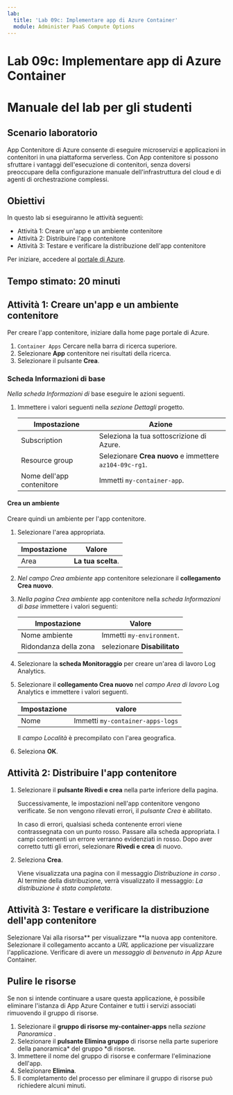 ```yaml
---
lab:
  title: 'Lab 09c: Implementare app di Azure Container'
  module: Administer PaaS Compute Options
---
```


# Lab 09c: Implementare app di Azure Container
# Manuale del lab per gli studenti

## Scenario laboratorio
App Contenitore di Azure consente di eseguire microservizi e applicazioni in contenitori in una piattaforma serverless. Con App contenitore si possono sfruttare i vantaggi dell'esecuzione di contenitori, senza doversi preoccupare della configurazione manuale dell'infrastruttura del cloud e di agenti di orchestrazione complessi.

## Obiettivi

In questo lab si eseguiranno le attività seguenti:
- Attività 1: Creare un'app e un ambiente contenitore
- Attività 2: Distribuire l'app contenitore
- Attività 3: Testare e verificare la distribuzione dell'app contenitore

Per iniziare, accedere al [portale di Azure](https://portal.azure.com).

## Tempo stimato: 20 minuti

## Attività 1: Creare un'app e un ambiente contenitore

Per creare l'app contenitore, iniziare dalla home page portale di Azure.

1. `Container Apps` Cercare nella barra di ricerca superiore.
1. Selezionare **App** contenitore nei risultati della ricerca.
1. Selezionare il pulsante **Crea**.

### Scheda Informazioni di base

*Nella scheda Informazioni di* base eseguire le azioni seguenti.

1. Immettere i valori seguenti nella *sezione Dettagli* progetto.

    | Impostazione | Azione |
    |---|---|
    | Subscription | Seleziona la tua sottoscrizione di Azure. |
    | Resource group | Selezionare **Crea nuovo** e immettere `az104-09c-rg1`. |
    | Nome dell'app contenitore |  Immetti `my-container-app`. |

#### Crea un ambiente

Creare quindi un ambiente per l'app contenitore.

1. Selezionare l'area appropriata.

    | Impostazione | Valore |
    |--|--|
    | Area | **La tua scelta**. |

1. *Nel campo Crea ambiente* app contenitore selezionare il **collegamento Crea nuovo**.
1. *Nella pagina Crea ambiente* app contenitore nella *scheda Informazioni di base* immettere i valori seguenti:

    | Impostazione | Valore |
    |--|--|
    | Nome ambiente | Immetti `my-environment`. |
    | Ridondanza della zona | selezionare **Disabilitato** |

1. Selezionare la **scheda Monitoraggio** per creare un'area di lavoro Log Analytics.
1. Selezionare il **collegamento Crea nuovo** nel *campo Area di lavoro* Log Analytics e immettere i valori seguenti.

    | Impostazione | valore |
    |--|--|
    | Nome | Immetti `my-container-apps-logs` |
  
    Il *campo Località* è precompilato con l'area geografica.

1. Seleziona **OK**.


## Attività 2: Distribuire l'app contenitore

1. Selezionare il **pulsante Rivedi e crea** nella parte inferiore della pagina.  

    Successivamente, le impostazioni nell'app contenitore vengono verificate. Se non vengono rilevati errori, il *pulsante Crea* è abilitato.  

    In caso di errori, qualsiasi scheda contenente errori viene contrassegnata con un punto rosso.  Passare alla scheda appropriata.  I campi contenenti un errore verranno evidenziati in rosso.  Dopo aver corretto tutti gli errori, selezionare **Rivedi e crea** di nuovo.

1. Seleziona **Crea**.

    Viene visualizzata una pagina con il messaggio *Distribuzione in corso* .  Al termine della distribuzione, verrà visualizzato il messaggio: *La distribuzione è stata completata*.
   
## Attività 3: Testare e verificare la distribuzione dell'app contenitore

Selezionare Vai alla risorsa** per visualizzare **la nuova app contenitore.  Selezionare il collegamento accanto a *URL* applicazione per visualizzare l'applicazione. Verificare di avere un *messaggio di benvenuto in App* Azure Container.

## Pulire le risorse

Se non si intende continuare a usare questa applicazione, è possibile eliminare l'istanza di App Azure Container e tutti i servizi associati rimuovendo il gruppo di risorse.

1. Selezionare il **gruppo di risorse my-container-apps** nella *sezione Panoramica* .
1. Selezionare il **pulsante Elimina gruppo** di risorse nella parte superiore della panoramica* del gruppo *di risorse.
1. Immettere il nome del gruppo di risorse e confermare l'eliminazione dell'app. 
1. Selezionare **Elimina**.
1. Il completamento del processo per eliminare il gruppo di risorse può richiedere alcuni minuti.
